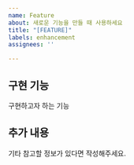 ```yaml
---
name: Feature
about: 새로운 기능을 만들 때 사용하세요
title: "[FEATURE]"
labels: enhancement
assignees: ''

---
```


## 구현 기능
구현하고자 하는 기능

## 추가 내용
기타 참고할 정보가 있다면 작성해주세요.
